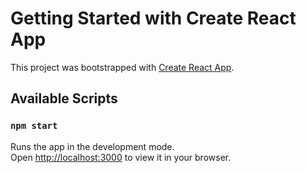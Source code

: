 # Getting Started with Create React App
This project was bootstrapped with [Create React App](https://github.com/facebook/create-react-app).

## Available Scripts

### `npm start`
Runs the app in the development mode.\
Open [http://localhost:3000](http://localhost:3000) to view it in your browser.
